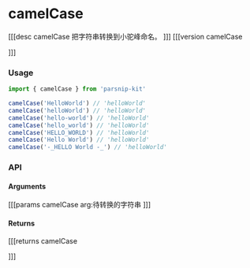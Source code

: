 # camelCase
[[[desc camelCase
把字符串转换到小驼峰命名。
]]]
[[[version camelCase
  
]]]
### Usage

```ts
import { camelCase } from 'parsnip-kit'

camelCase('HelloWorld') // 'helloWorld'
camelCase('helloWorld') // 'helloWorld'
camelCase('hello-world') // 'helloWorld'
camelCase('hello_world') // 'helloWorld'
camelCase('HELLO_WORLD') // 'helloWorld'
camelCase('Hello World') // 'helloWorld'
camelCase('-_HELLO World -_') // 'helloWorld'
```


### API

#### Arguments
[[[params camelCase
arg:待转换的字符串
]]]
#### Returns
[[[returns camelCase

]]]